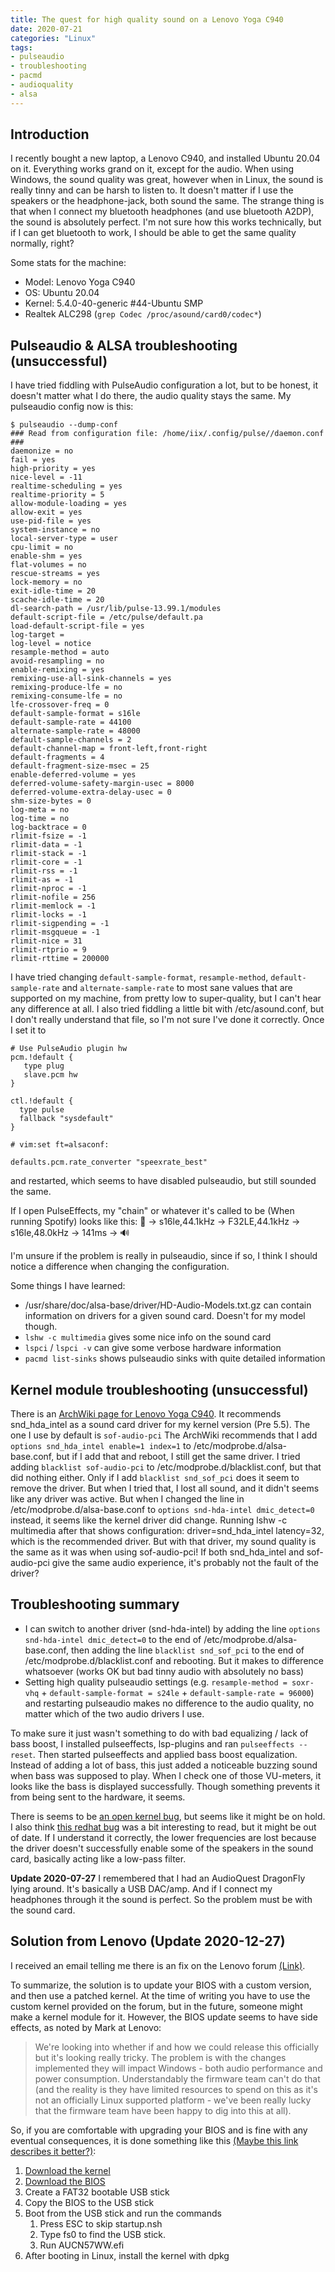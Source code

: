 ```yaml
---
title: The quest for high quality sound on a Lenovo Yoga C940
date: 2020-07-21
categories: "Linux"
tags:
- pulseaudio
- troubleshooting
- pacmd
- audioquality
- alsa
---
```


## Introduction
I recently bought a new laptop, a Lenovo C940, and installed Ubuntu 20.04 on it. Everything works grand on it, except for the audio. 
When using Windows, the sound quality was great, however when in Linux, the sound is really tinny and can be harsh to listen to. 
It doesn't matter if I use the speakers or the headphone-jack, both sound the same. 
The strange thing is that when I connect my bluetooth headphones (and use bluetooth A2DP), the sound is absolutely perfect. 
I'm not sure how this works technically, but if I can get bluetooth to work, I should be able to get the same quality normally, right?

Some stats for the machine:
* Model: Lenovo Yoga C940
* OS: Ubuntu 20.04
* Kernel: 5.4.0-40-generic #44-Ubuntu SMP
* Realtek ALC298 (`grep Codec /proc/asound/card0/codec*`)

## Pulseaudio & ALSA troubleshooting (unsuccessful)
I have tried fiddling with PulseAudio configuration a lot, but to be honest, it doesn't matter what I do there, the audio quality stays the same.
My pulseaudio config now is this:
```
$ pulseaudio --dump-conf 
### Read from configuration file: /home/iix/.config/pulse//daemon.conf ###
daemonize = no
fail = yes
high-priority = yes
nice-level = -11
realtime-scheduling = yes
realtime-priority = 5
allow-module-loading = yes
allow-exit = yes
use-pid-file = yes
system-instance = no
local-server-type = user
cpu-limit = no
enable-shm = yes
flat-volumes = no
rescue-streams = yes
lock-memory = no
exit-idle-time = 20
scache-idle-time = 20
dl-search-path = /usr/lib/pulse-13.99.1/modules
default-script-file = /etc/pulse/default.pa
load-default-script-file = yes
log-target = 
log-level = notice
resample-method = auto
avoid-resampling = no
enable-remixing = yes
remixing-use-all-sink-channels = yes
remixing-produce-lfe = no
remixing-consume-lfe = no
lfe-crossover-freq = 0
default-sample-format = s16le
default-sample-rate = 44100
alternate-sample-rate = 48000
default-sample-channels = 2
default-channel-map = front-left,front-right
default-fragments = 4
default-fragment-size-msec = 25
enable-deferred-volume = yes
deferred-volume-safety-margin-usec = 8000
deferred-volume-extra-delay-usec = 0
shm-size-bytes = 0
log-meta = no
log-time = no
log-backtrace = 0
rlimit-fsize = -1
rlimit-data = -1
rlimit-stack = -1
rlimit-core = -1
rlimit-rss = -1
rlimit-as = -1
rlimit-nproc = -1
rlimit-nofile = 256
rlimit-memlock = -1
rlimit-locks = -1
rlimit-sigpending = -1
rlimit-msgqueue = -1
rlimit-nice = 31
rlimit-rtprio = 9
rlimit-rttime = 200000
```

I have tried changing `default-sample-format`, `resample-method`, `default-sample-rate` and `alternate-sample-rate` to most sane values that are supported on my machine, from pretty low to super-quality, but I can't hear any difference at all.
I also tried fiddling a little bit with /etc/asound.conf, but I don't really understand that file, so I'm not sure I've done it correctly. Once I set it to
```
# Use PulseAudio plugin hw
pcm.!default {
   type plug
   slave.pcm hw
}

ctl.!default {
  type pulse
  fallback "sysdefault"
}

# vim:set ft=alsaconf:

defaults.pcm.rate_converter "speexrate_best"
```

and restarted, which seems to have disabled pulseaudio, but still sounded the same.

If I open PulseEffects, my "chain" or whatever it's called to be (When running Spotify) looks like this:
🎵 -> s16le,44.1kHz -> F32LE,44.1kHz -> s16le,48.0kHz -> 141ms -> 🔊

I'm unsure if the problem is really in pulseaudio, since if so, I think I should notice a difference when changing the configuration.

Some things I have learned:
* /usr/share/doc/alsa-base/driver/HD-Audio-Models.txt.gz can contain information on drivers for a given sound card. Doesn't for my model though.
* `lshw -c multimedia` gives some nice info on the sound card
* `lspci` / `lspci -v` can give some verbose hardware information
* `pacmd list-sinks` shows pulseaudio sinks with quite detailed information

## Kernel module troubleshooting (unsuccessful)
There is an [ArchWiki page for Lenovo Yoga C940](https://wiki.archlinux.org/index.php/Lenovo_Yoga_c940#Audio).
It recommends snd_hda_intel as a sound card driver for my kernel version (Pre 5.5).
The one I use by default is `sof-audio-pci`
The ArchWiki recommends that I add `options snd_hda_intel enable=1 index=1` to /etc/modprobe.d/alsa-base.conf, but if I add that and reboot, I still get the same driver. 
I tried adding `blacklist sof-audio-pci` to /etc/modprobe.d/blacklist.conf, but that did nothing either. 
Only if I add `blacklist snd_sof_pci` does it seem to remove the driver. 
But when I tried that, I lost all sound, and it didn't seems like any driver was active. 
But when I changed the line in /etc/modprobe.d/alsa-base.conf to `options snd-hda-intel dmic_detect=0` instead, it seems like the kernel driver did change. 
Running lshw -c multimedia after that shows configuration: driver=snd_hda_intel latency=32, which is the recommended driver. 
But with that driver, my sound quality is the same as it was when using sof-audio-pci! 
If both snd_hda_intel and sof-audio-pci give the same audio experience, it's probably not the fault of the driver? 

## Troubleshooting summary
- I can switch to another driver (snd-hda-intel) by adding the line `options snd-hda-intel dmic_detect=0` to the end of /etc/modprobe.d/alsa-base.conf, then adding the line `blacklist snd_sof_pci` to the end of /etc/modprobe.d/blacklist.conf and rebooting. But it makes to difference whatsoever (works OK but bad tinny audio with absolutely no bass)
- Setting high quality pulseaudio settings (e.g. `resample-method = soxr-vhq` + `default-sample-format = s24le` + `default-sample-rate = 96000`) and restarting pulseaudio makes no difference to the audio quality, no matter which of the two audio drivers I use.

To make sure it just wasn't something to do with bad equalizing / lack of bass boost, I installed pulseeffects, lsp-plugins and ran `pulseeffects --reset`. Then started pulseeffects and applied bass boost equalization. Instead of adding a lot of bass, this just added a noticeable buzzing sound when bass was supposed to play. When I check one of those VU-meters, it looks like the bass is displayed successfully. Though something prevents it from being sent to the hardware, it seems.

There is seems to be [an open kernel bug](https://bugzilla.kernel.org/show_bug.cgi?id=205755), but seems like it might be on hold. I also think [this redhat bug](https://bugzilla.redhat.com/show_bug.cgi?id=1772498) was a bit interesting to read, but it might be out of date. If I understand it correctly, the lower frequencies are lost because the driver doesn't successfully enable some of the speakers in the sound card, basically acting like a low-pass filter.

**Update 2020-07-27**
I remembered that I had an AudioQuest DragonFly lying around. It's basically a USB DAC/amp. And if I connect my headphones through it the sound is perfect. So the problem must be with the sound card.

## Solution from Lenovo (Update 2020-12-27)
I received an email telling me there is an fix on the Lenovo forum [(Link)](https://forums.lenovo.com/t5/Other-Linux-Discussions/Yoga-C930-audio-on-Linux/m-p/5042057?page=4).

To summarize, the solution is to update your BIOS with a custom version, and then use a patched kernel. At the time of writing you have to use the custom kernel provided on the forum, but in the future, someone might make a kernel module for it. However, the BIOS update seems to have side effects, as noted by Mark at Lenovo:

> We're looking into whether if and how we could release this officially but it's looking really tricky. 
> The problem is with the changes implemented they will impact Windows - both audio performance and power consumption. 
> Understandably the firmware team can't do that (and the reality is they have limited resources to spend on this as 
> it's not an officially Linux supported platform - we've been really lucky that the firmware team have been happy to dig into this at all).

So, if you are comfortable with upgrading your BIOS and is fine with any eventual consequences, it is done something like this [(Maybe this link describes it better?)](https://forums.lenovo.com/topic/findpost/27/5042057/5206337):
1. [Download the kernel](https://drive.google.com/file/d/1HHY928tMwwndp0ak2MdbsOlxuK0OJMWA/view?usp=sharing)
1. [Download the BIOS](https://drive.google.com/file/d/1Z5K3ARVYSQLSenD6EBElf6foEtLQQGoM/view?usp=sharing)
1. Create a FAT32 bootable USB stick
1. Copy the BIOS to the USB stick
1. Boot from the USB stick and run the commands
    1. Press ESC to skip startup.nsh
    1. Type fs0 to find the USB stick.
    1. Run AUCN57WW.efi
1. After booting in Linux, install the kernel with dpkg
